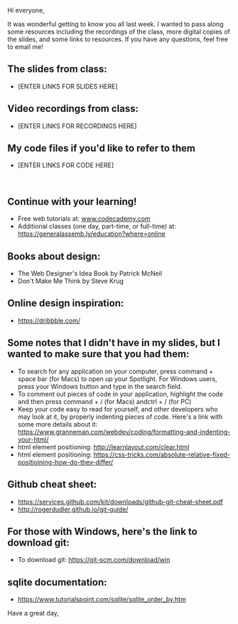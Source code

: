 Hi everyone,

It was wonderful getting to know you all last week. I wanted to pass along some resources including the recordings of the class, more digital copies of the slides, and some links to resources. If you have any questions, feel free to email me!


## The slides from class:
- [ENTER LINKS FOR SLIDES HERE]
​
## Video recordings from class:
- [ENTER LINKS FOR RECORDINGS HERE]
​
## My code files if you'd like to refer to them
- [ENTER LINKS FOR CODE HERE]

​

## Continue with your learning! 
- Free web tutorials at: www.codecademy.com
- Additional classes (one day, part-time, or full-time) at: https://generalassemb.ly/education?where=online

## Books about design:
- The Web Designer's Idea Book by Patrick McNeil
- Don't Make Me Think by Steve Krug

## Online design inspiration:
- https://dribbble.com/

## Some notes that I didn't have in my slides, but I wanted to make sure that you had them:
- To search for any application on your computer, press command + space bar (for Macs) to open up your Spotlight. For Windows users, press your Windows button and type in the search field.
- To comment out pieces of code in your application, highlight the code and then press command + / (for Macs) andctrl + / (for PC)
- Keep your code easy to read for yourself, and other developers who may look at it, by properly indenting pieces of code. Here's a link with some more details about it: https://www.granneman.com/webdev/coding/formatting-and-indenting-your-html/
- html element positioning: http://learnlayout.com/clear.html
- html element positioning: https://css-tricks.com/absolute-relative-fixed-positioining-how-do-they-differ/

## Github cheat sheet: 
- https://services.github.com/kit/downloads/github-git-cheat-sheet.pdf
- http://rogerdudler.github.io/git-guide/

## For those with Windows, here's the link to download git: 
- To download git: https://git-scm.com/download/win

## sqlite documentation:
- https://www.tutorialspoint.com/sqlite/sqlite_order_by.htm

Have a great day,
